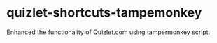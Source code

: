 # quizlet-shortcuts-tampemonkey
Enhanced the functionality of Quizlet.com using tampermonkey script. 
